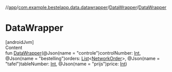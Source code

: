 //[app](../../index.md)/[com.example.bestelapp.data.datawrapper](../index.md)/[DataWrapper](index.md)/[DataWrapper](-data-wrapper.md)



# DataWrapper  
[androidJvm]  
Content  
fun [DataWrapper](-data-wrapper.md)(@Json(name = "controle")controlNumber: [Int](https://kotlinlang.org/api/latest/jvm/stdlib/kotlin/-int/index.html), @Json(name = "bestelling")orders: [List](https://kotlinlang.org/api/latest/jvm/stdlib/kotlin.collections/-list/index.html)<[NetworkOrder](../-network-order/index.md)>, @Json(name = "tafel")tableNumber: [Int](https://kotlinlang.org/api/latest/jvm/stdlib/kotlin/-int/index.html), @Json(name = "prijs")price: [Int](https://kotlinlang.org/api/latest/jvm/stdlib/kotlin/-int/index.html))  



